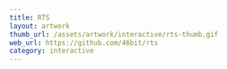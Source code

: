 ```yaml
---
title: RTS
layout: artwork
thumb_url: /assets/artwork/interactive/rts-thumb.gif
web_url: https://github.com/46bit/rts
category: interactive
---
```

